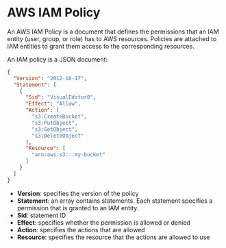 # AWS IAM Policy
An AWS IAM Policy is a document that defines the permissions that an IAM entity (user, group, or role) has to AWS resources. Policies are attached to IAM entities to grant them access to the corresponding resources.

An IAM policy is a JSON document:
```json
{
  "Version": "2012-10-17",
  "Statement": [
    {
      "Sid": "VisualEditor0",
      "Effect": "Allow",
      "Action": [
        "s3:CreateBucket",
        "s3:PutObject",
        "s3:GetObject",
        "s3:DeleteObject"
      ],
      "Resource": [
        "arn:aws:s3:::my-bucket"
      ]
    }
  ]
}
```
- **Version**: specifies the version of the policy
- **Statement**: an array contains statements. Each statement specifies a permission that is granted to an IAM entity.
- **Sid**: statement ID
- **Effect**: specifies whether the permission is allowed or denied
- **Action**: specifies the actions that are allowed
- **Resource**: specifies the resource that the actions are allowed to use